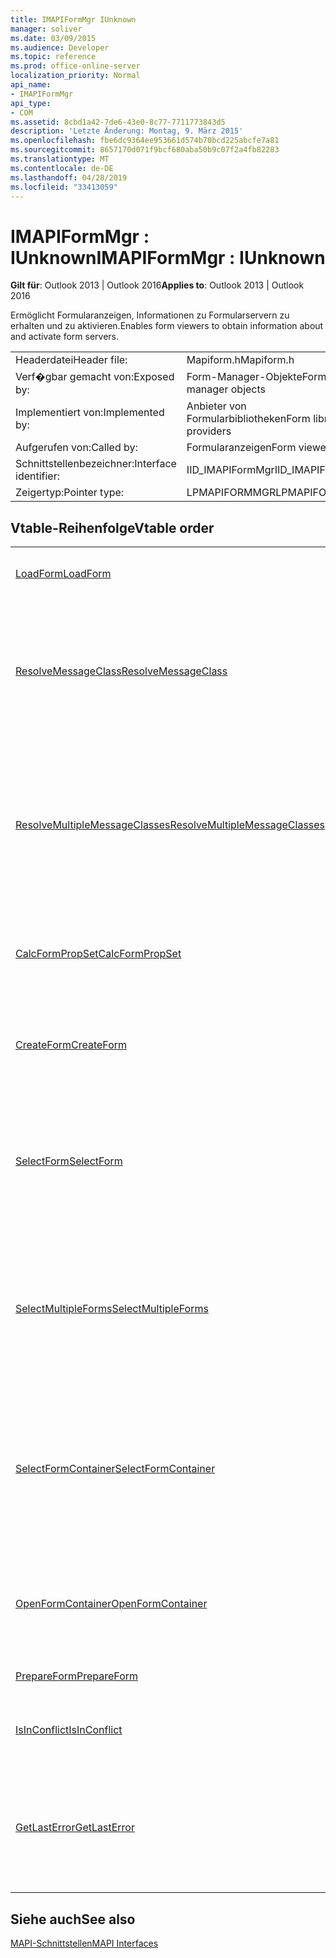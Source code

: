 ```yaml
---
title: IMAPIFormMgr IUnknown
manager: soliver
ms.date: 03/09/2015
ms.audience: Developer
ms.topic: reference
ms.prod: office-online-server
localization_priority: Normal
api_name:
- IMAPIFormMgr
api_type:
- COM
ms.assetid: 8cbd1a42-7de6-43e0-8c77-7711773843d5
description: 'Letzte Änderung: Montag, 9. März 2015'
ms.openlocfilehash: fbe6dc9364ee953661d574b70bcd225abcfe7a81
ms.sourcegitcommit: 8657170d071f9bcf680aba50b9c07f2a4fb82283
ms.translationtype: MT
ms.contentlocale: de-DE
ms.lasthandoff: 04/28/2019
ms.locfileid: "33413059"
---
```

# <a name="imapiformmgr--iunknown"></a><span data-ttu-id="5aa43-103">IMAPIFormMgr : IUnknown</span><span class="sxs-lookup"><span data-stu-id="5aa43-103">IMAPIFormMgr : IUnknown</span></span>

  
  
<span data-ttu-id="5aa43-104">**Gilt für**: Outlook 2013 | Outlook 2016</span><span class="sxs-lookup"><span data-stu-id="5aa43-104">**Applies to**: Outlook 2013 | Outlook 2016</span></span> 
  
<span data-ttu-id="5aa43-105">Ermöglicht Formularanzeigen, Informationen zu Formularservern zu erhalten und zu aktivieren.</span><span class="sxs-lookup"><span data-stu-id="5aa43-105">Enables form viewers to obtain information about and activate form servers.</span></span> 
  
|||
|:-----|:-----|
|<span data-ttu-id="5aa43-106">Headerdatei</span><span class="sxs-lookup"><span data-stu-id="5aa43-106">Header file:</span></span>  <br/> |<span data-ttu-id="5aa43-107">Mapiform.h</span><span class="sxs-lookup"><span data-stu-id="5aa43-107">Mapiform.h</span></span>  <br/> |
|<span data-ttu-id="5aa43-108">Verf�gbar gemacht von:</span><span class="sxs-lookup"><span data-stu-id="5aa43-108">Exposed by:</span></span>  <br/> |<span data-ttu-id="5aa43-109">Form-Manager-Objekte</span><span class="sxs-lookup"><span data-stu-id="5aa43-109">Form manager objects</span></span>  <br/> |
|<span data-ttu-id="5aa43-110">Implementiert von:</span><span class="sxs-lookup"><span data-stu-id="5aa43-110">Implemented by:</span></span>  <br/> |<span data-ttu-id="5aa43-111">Anbieter von Formularbibliotheken</span><span class="sxs-lookup"><span data-stu-id="5aa43-111">Form library providers</span></span>  <br/> |
|<span data-ttu-id="5aa43-112">Aufgerufen von:</span><span class="sxs-lookup"><span data-stu-id="5aa43-112">Called by:</span></span>  <br/> |<span data-ttu-id="5aa43-113">Formularanzeigen</span><span class="sxs-lookup"><span data-stu-id="5aa43-113">Form viewers</span></span>  <br/> |
|<span data-ttu-id="5aa43-114">Schnittstellenbezeichner:</span><span class="sxs-lookup"><span data-stu-id="5aa43-114">Interface identifier:</span></span>  <br/> |<span data-ttu-id="5aa43-115">IID_IMAPIFormMgr</span><span class="sxs-lookup"><span data-stu-id="5aa43-115">IID_IMAPIFormMgr</span></span>  <br/> |
|<span data-ttu-id="5aa43-116">Zeigertyp:</span><span class="sxs-lookup"><span data-stu-id="5aa43-116">Pointer type:</span></span>  <br/> |<span data-ttu-id="5aa43-117">LPMAPIFORMMGR</span><span class="sxs-lookup"><span data-stu-id="5aa43-117">LPMAPIFORMMGR</span></span>  <br/> |
   
## <a name="vtable-order"></a><span data-ttu-id="5aa43-118">Vtable-Reihenfolge</span><span class="sxs-lookup"><span data-stu-id="5aa43-118">Vtable order</span></span>

|||
|:-----|:-----|
|[<span data-ttu-id="5aa43-119">LoadForm</span><span class="sxs-lookup"><span data-stu-id="5aa43-119">LoadForm</span></span>](imapiformmgr-loadform.md) <br/> |<span data-ttu-id="5aa43-120">Startet ein Formular zum Öffnen einer vorhandenen Nachricht.</span><span class="sxs-lookup"><span data-stu-id="5aa43-120">Starts a form to open an existing message.</span></span>  <br/> |
|[<span data-ttu-id="5aa43-121">ResolveMessageClass</span><span class="sxs-lookup"><span data-stu-id="5aa43-121">ResolveMessageClass</span></span>](imapiformmgr-resolvemessageclass.md) <br/> |<span data-ttu-id="5aa43-122">Löst eine Nachrichtenklasse in ihr Formular in einem Formularcontainer auf und gibt ein Formularinformationsobjekt für dieses Formular zurück.</span><span class="sxs-lookup"><span data-stu-id="5aa43-122">Resolves a message class to its form within a form container, and returns a form information object for that form.</span></span>  <br/> |
|[<span data-ttu-id="5aa43-123">ResolveMultipleMessageClasses</span><span class="sxs-lookup"><span data-stu-id="5aa43-123">ResolveMultipleMessageClasses</span></span>](imapiformmgr-resolvemultiplemessageclasses.md) <br/> |<span data-ttu-id="5aa43-124">Löst eine Gruppe von Nachrichtenklassen in ihre Formulare in einem Formularcontainer auf und gibt ein Array von Formularinformationsobjekten für diese Formulare zurück.</span><span class="sxs-lookup"><span data-stu-id="5aa43-124">Resolves a group of message classes to their forms within a form container, and returns an array of form information objects for those forms.</span></span>  <br/> |
|[<span data-ttu-id="5aa43-125">CalcFormPropSet</span><span class="sxs-lookup"><span data-stu-id="5aa43-125">CalcFormPropSet</span></span>](imapiformmgr-calcformpropset.md) <br/> |<span data-ttu-id="5aa43-126">Gibt ein Array der Eigenschaften zurück, die von einer Gruppe von Formularen verwendet werden.</span><span class="sxs-lookup"><span data-stu-id="5aa43-126">Returns an array of the properties that a group of forms uses.</span></span>  <br/> |
|[<span data-ttu-id="5aa43-127">CreateForm</span><span class="sxs-lookup"><span data-stu-id="5aa43-127">CreateForm</span></span>](imapiformmgr-createform.md) <br/> |<span data-ttu-id="5aa43-128">Startet ein Formular, um eine neue Nachricht basierend auf der Nachrichtenklasse des Formulars zu erstellen.</span><span class="sxs-lookup"><span data-stu-id="5aa43-128">Launches a form to create a new message based on the form's message class.</span></span>  <br/> |
|[<span data-ttu-id="5aa43-129">SelectForm</span><span class="sxs-lookup"><span data-stu-id="5aa43-129">SelectForm</span></span>](imapiformmgr-selectform.md) <br/> |<span data-ttu-id="5aa43-130">Zeigt ein Dialogfeld an, in dem der Benutzer ein Formular auswählen kann, und gibt ein Formularinformationsobjekt zurück, das dieses Formular beschreibt.</span><span class="sxs-lookup"><span data-stu-id="5aa43-130">Presents a dialog box that enables the user to select a form, and returns a form information object that describes that form.</span></span>  <br/> |
|[<span data-ttu-id="5aa43-131">SelectMultipleForms</span><span class="sxs-lookup"><span data-stu-id="5aa43-131">SelectMultipleForms</span></span>](imapiformmgr-selectmultipleforms.md) <br/> |<span data-ttu-id="5aa43-132">Stellt ein Dialogfeld vor, in dem der Benutzer mehrere Formulare auswählen kann, und gibt ein Array von Formularinformationsobjekten zurück, die diese Formulare beschreiben.</span><span class="sxs-lookup"><span data-stu-id="5aa43-132">Presents a dialog box that enables the user to select multiple forms, and returns an array of form information objects that describe those forms.</span></span>  <br/> |
|[<span data-ttu-id="5aa43-133">SelectFormContainer</span><span class="sxs-lookup"><span data-stu-id="5aa43-133">SelectFormContainer</span></span>](imapiformmgr-selectformcontainer.md) <br/> |<span data-ttu-id="5aa43-134">Zeigt ein Dialogfeld an, in dem der Benutzer einen Formularcontainer auswählen kann, und gibt eine Schnittstelle für das vom Benutzer ausgewählte Containerobjekt zurück.</span><span class="sxs-lookup"><span data-stu-id="5aa43-134">Presents a dialog box that enables the user to select a form container, and returns an interface for the container object the user selected.</span></span>  <br/> |
|[<span data-ttu-id="5aa43-135">OpenFormContainer</span><span class="sxs-lookup"><span data-stu-id="5aa43-135">OpenFormContainer</span></span>](imapiformmgr-openformcontainer.md) <br/> |<span data-ttu-id="5aa43-136">Öffnet eine [IMAPIFormContainer-Schnittstelle](imapiformcontaineriunknown.md) für einen bestimmten Formularcontainer.</span><span class="sxs-lookup"><span data-stu-id="5aa43-136">Opens an [IMAPIFormContainer](imapiformcontaineriunknown.md) interface for a specific form container.</span></span>  <br/> |
|[<span data-ttu-id="5aa43-137">PrepareForm</span><span class="sxs-lookup"><span data-stu-id="5aa43-137">PrepareForm</span></span>](imapiformmgr-prepareform.md) <br/> |<span data-ttu-id="5aa43-138">Lädt ein Formular zum Öffnen herunter.</span><span class="sxs-lookup"><span data-stu-id="5aa43-138">Downloads a form for opening.</span></span>  <br/> |
|[<span data-ttu-id="5aa43-139">IsInConflict</span><span class="sxs-lookup"><span data-stu-id="5aa43-139">IsInConflict</span></span>](imapiformmgr-isinconflict.md) <br/> |<span data-ttu-id="5aa43-140">Bestimmt, ob ein Formular eigene Nachrichtenkonflikte verarbeiten kann.</span><span class="sxs-lookup"><span data-stu-id="5aa43-140">Determines whether a form can handle its own message conflicts.</span></span>  <br/> |
|[<span data-ttu-id="5aa43-141">GetLastError</span><span class="sxs-lookup"><span data-stu-id="5aa43-141">GetLastError</span></span>](imapiformmgr-getlasterror.md) <br/> |<span data-ttu-id="5aa43-142">Gibt eine [MAPIERROR-Struktur](mapierror.md) zurück, die Informationen zum vorherigen Fehler enthält, der für das Formular-Manager-Objekt aufgetreten ist.</span><span class="sxs-lookup"><span data-stu-id="5aa43-142">Returns a [MAPIERROR](mapierror.md) structure that contains information about the previous error occurring to the form manager object.</span></span>  <br/> |
   
## <a name="see-also"></a><span data-ttu-id="5aa43-143">Siehe auch</span><span class="sxs-lookup"><span data-stu-id="5aa43-143">See also</span></span>



[<span data-ttu-id="5aa43-144">MAPI-Schnittstellen</span><span class="sxs-lookup"><span data-stu-id="5aa43-144">MAPI Interfaces</span></span>](mapi-interfaces.md)

